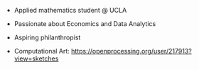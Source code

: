 - Applied mathematics student @ UCLA
- Passionate about Economics and Data Analytics
- Aspiring philanthropist

- Computational Art: https://openprocessing.org/user/217913?view=sketches

